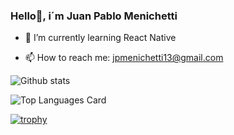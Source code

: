 ### Hello👋, i´m Juan Pablo Menichetti 

- 🌱 I’m currently learning React Native

- 📫 How to reach me: jpmenichetti13@gmail.com

![Github stats](https://github-readme-stats.vercel.app/api?username=JuanMeni&theme=highcontrast&show_icons=true&count_private=true)

![Top Languages Card](https://github-readme-stats.vercel.app/api/top-langs/?username=JuanMeni&layout=compact)

[![trophy](https://github-profile-trophy.vercel.app/?username=JuanMeni&theme=onedark)](https://github.com/ryo-ma/github-profile-trophy)

<!--
**JuanMeni/JuanMeni** is a ✨ _special_ ✨ repository because its `README.md` (this file) appears on your GitHub profile.

Here are some ideas to get you started:

- 🔭 I’m currently working on ...
- 🌱 I’m currently learning ...
- 👯 I’m looking to collaborate on ...
- 🤔 I’m looking for help with ...
- 💬 Ask me about ...
- 📫 How to reach me: ...
- 😄 Pronouns: ...
- ⚡ Fun fact: ...
-->
